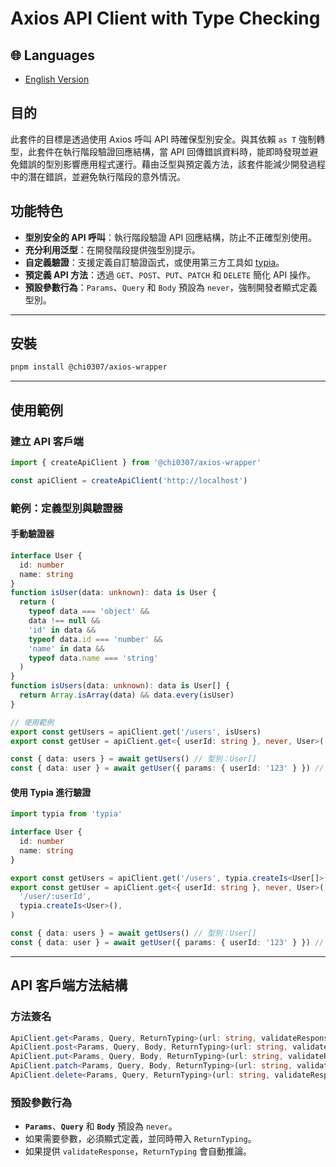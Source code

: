 # Axios API Client with Type Checking

## 🌐 Languages

- [English Version](https://github.com/chi0307/axios-wrapper/blob/master/README.md)

## 目的

此套件的目標是透過使用 Axios 呼叫 API 時確保型別安全。與其依賴 `as T` 強制轉型，此套件在執行階段驗證回應結構，當 API 回傳錯誤資料時，能即時發現並避免錯誤的型別影響應用程式運行。藉由泛型與預定義方法，該套件能減少開發過程中的潛在錯誤，並避免執行階段的意外情況。

## 功能特色

- **型別安全的 API 呼叫**：執行階段驗證 API 回應結構，防止不正確型別使用。
- **充分利用泛型**：在開發階段提供強型別提示。
- **自定義驗證**：支援定義自訂驗證函式，或使用第三方工具如 [typia](https://typia.io/)。
- **預定義 API 方法**：透過 `GET`、`POST`、`PUT`、`PATCH` 和 `DELETE` 簡化 API 操作。
- **預設參數行為**：`Params`、`Query` 和 `Body` 預設為 `never`，強制開發者顯式定義型別。

---

## 安裝

```bash
pnpm install @chi0307/axios-wrapper
```

---

## 使用範例

### 建立 API 客戶端

```typescript
import { createApiClient } from '@chi0307/axios-wrapper'

const apiClient = createApiClient('http://localhost')
```

### 範例：定義型別與驗證器

#### 手動驗證器

```typescript
interface User {
  id: number
  name: string
}
function isUser(data: unknown): data is User {
  return (
    typeof data === 'object' &&
    data !== null &&
    'id' in data &&
    typeof data.id === 'number' &&
    'name' in data &&
    typeof data.name === 'string'
  )
}
function isUsers(data: unknown): data is User[] {
  return Array.isArray(data) && data.every(isUser)
}

// 使用範例
export const getUsers = apiClient.get('/users', isUsers)
export const getUser = apiClient.get<{ userId: string }, never, User>('/user/:userId', isUser)

const { data: users } = await getUsers() // 型別：User[]
const { data: user } = await getUser({ params: { userId: '123' } }) // 型別：User
```

#### 使用 Typia 進行驗證

```typescript
import typia from 'typia'

interface User {
  id: number
  name: string
}

export const getUsers = apiClient.get('/users', typia.createIs<User[]>())
export const getUser = apiClient.get<{ userId: string }, never, User>(
  '/user/:userId',
  typia.createIs<User>(),
)

const { data: users } = await getUsers() // 型別：User[]
const { data: user } = await getUser({ params: { userId: '123' } }) // 型別：User
```

---

## API 客戶端方法結構

### 方法簽名

```typescript
ApiClient.get<Params, Query, ReturnTyping>(url: string, validateResponse: (data: unknown) => data is ReturnTyping)
ApiClient.post<Params, Query, Body, ReturnTyping>(url: string, validateResponse: (data: unknown) => data is ReturnTyping)
ApiClient.put<Params, Query, Body, ReturnTyping>(url: string, validateResponse: (data: unknown) => data is ReturnTyping)
ApiClient.patch<Params, Query, Body, ReturnTyping>(url: string, validateResponse: (data: unknown) => data is ReturnTyping)
ApiClient.delete<Params, Query, ReturnTyping>(url: string, validateResponse: (data: unknown) => data is ReturnTyping)
```

### 預設參數行為

- **`Params`**、**`Query`** 和 **`Body`** 預設為 `never`。
- 如果需要參數，必須顯式定義，並同時帶入 `ReturnTyping`。
- 如果提供 `validateResponse`，`ReturnTyping` 會自動推論。
